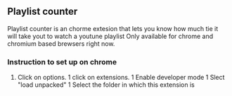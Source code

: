 ## Playlist counter

Playlist counter is an chorme extesion that lets you know how much tie it will take yout to watch a youtune playlist 
Only available for chrome and chromium based brewsers right now.

### Instruction to set up on chrome 
1. Click on options.
1 click on extensions.
1 Enable developer mode
1 Slect "load unpacked"
1 Select the folder in which this extension is
